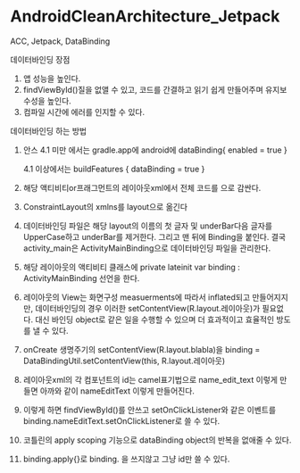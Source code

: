 # AndroidCleanArchitecture_Jetpack
ACC, Jetpack, DataBinding

데이터바인딩 장점

1. 앱 성능을 높인다.
2. findViewById()질을 없앨 수 있고, 코드를 간결하고 읽기 쉽게 만들어주며 유지보수성을 높인다.
3. 컴파일 시간에 에러를 인지할 수 있다.

데이터바인딩 하는 방법

1. 안스 4.1 미만 에서는 gradle.app에 android에
    dataBinding{
      enabled = true
    }
    
   4.1 이상에서는
    buildFeatures {
        dataBinding = true
    }
    
2. 해당 액티비티or프래그먼트의 레이아웃xml에서 전체 코드를 <layout></layout>으로 감싼다.

3. ConstraintLayout의 xmlns를 layout으로 옮긴다

4. 데이터바인딩 파일은 해당 layout의 이름의 첫 글자 및 underBar다음 글자를 UpperCase하고 underBar를 제거한다. 그리고 맨 뒤에 Binding을 붙인다. 결국 activity_main은 ActivityMainBinding으로    데이터바인딩 파일을 관리한다.

5. 해당 레이아웃의 액티비티 클래스에 private lateinit var binding : ActivityMainBinding 선언을 한다.

6. 레이아웃의 View는 화면구성 measuerments에 따라서 inflated되고 만들어지지만, 데이터바인딩의 경우 이러한 setContentView(R.layout.레이아웃)가 필요없다. 대신 바인딩 object로 같은 일을 수행할    수 있으며 더 효과적이고 효율적인 방도를 낼 수 있다.

7. onCreate 생명주기의 setContentView(R.layout.blabla)을 binding = DataBindingUtil.setContentView(this, R.layout.레이아웃)

8. 레이아웃xml의 각 컴포넌트의 id는 camel표기법으로 name_edit_text 이렇게 만들면 아까와 같이 nameEditText 이렇게 만들어진다.

9. 이렇게 하면 findViewById()를 안쓰고 setOnClickListener와 같은 이벤트를 binding.nameEditText.setOnClickListener로 쓸 수 있다.

10. 코틀린의 apply scoping 기능으로 dataBinding object의 반복을 없애줄 수 있다.

11. binding.apply{}로 binding. 을 쓰지않고 그냥 id만 쓸 수 있다.
